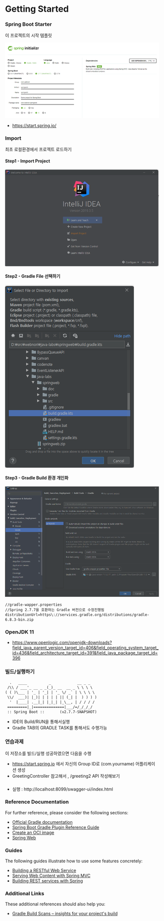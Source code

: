 # Getting Started

### Spring Boot Starter

이 프로젝트의 시작 템플릿

![텍스트](./doc/start.png)

- https://start.spring.io/

### Import

최초 로컬환경에서 프로젝트 로드하기

#### Step1 - Import Project 
![텍스트](./doc/step2.png)

#### Step2 - Gradle File 선택하기
![텍스트](./doc/step3.png)


#### Step3 - Gradle Build 환경 개인화
![텍스트](./doc/step4.png)

    //gradle-wapper.properties 
    //Spring 2.7.7을 호환하는 Gradle 버전으로 수정진행됨
    distributionUrl=https\://services.gradle.org/distributions/gradle-6.8.3-bin.zip


### OpenJDK 11
- https://www.openlogic.com/openjdk-downloads?field_java_parent_version_target_id=406&field_operating_system_target_id=436&field_architecture_target_id=391&field_java_package_target_id=396


### 빌드/실행하기

      .   ____          _            __ _ _
     /\\ / ___'_ __ _ _(_)_ __  __ _ \ \ \ \
    ( ( )\___ | '_ | '_| | '_ \/ _` | \ \ \ \
     \\/  ___)| |_)| | | | | || (_| |  ) ) ) )
      '  |____| .__|_| |_|_| |_\__, | / / / /
     =========|_|==============|___/=/_/_/_/
     :: Spring Boot ::       (v2.7.7-SNAPSHOT)

- IDE의 Build/RUN을 통해서실행
- Gradle TAB의 GRADLE TASK를 통해서도 수행가능

### 연습과제

이 저장소를 빌드/실행 성공하였으면 다음을 수행

- https://start.spring.io 에서 자신의 Group ID로 (com.yourname) 어플리케이션 생성
- GreetingController 참고해서 , /greeting2 API 작성해보기 


###

- 실행 : http://localhost:8099/swagger-ui/index.html

### Reference Documentation
For further reference, please consider the following sections:

* [Official Gradle documentation](https://docs.gradle.org)
* [Spring Boot Gradle Plugin Reference Guide](https://docs.spring.io/spring-boot/docs/2.7.7-SNAPSHOT/gradle-plugin/reference/html/)
* [Create an OCI image](https://docs.spring.io/spring-boot/docs/2.7.7-SNAPSHOT/gradle-plugin/reference/html/#build-image)
* [Spring Web](https://docs.spring.io/spring-boot/docs/2.7.7-SNAPSHOT/reference/htmlsingle/#web)

### Guides
The following guides illustrate how to use some features concretely:

* [Building a RESTful Web Service](https://spring.io/guides/gs/rest-service/)
* [Serving Web Content with Spring MVC](https://spring.io/guides/gs/serving-web-content/)
* [Building REST services with Spring](https://spring.io/guides/tutorials/rest/)

### Additional Links
These additional references should also help you:

* [Gradle Build Scans – insights for your project's build](https://scans.gradle.com#gradle)

